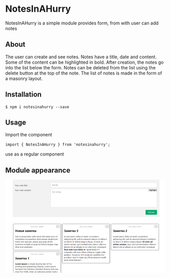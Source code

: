 # NotesInAHurry
NotesInAHurry is a simple module provides form, from with user can add notes

## About

The user can create and see notes. Notes have a title,
date and content. Some of the content can be highlighted in bold. After creation,
the notes go into the list below the form. Notes can be deleted from the list using the delete button at the top of the note. The list of notes is made in the form of a masonry layout.

## Installation

```
$ npm i notesinahurry --save
```

## Usage

Import the component
```
import { NotesInAHurry } from 'notesinahurry';
```
use as a regular component


## Module appearance

![alt text](./picture.png)


